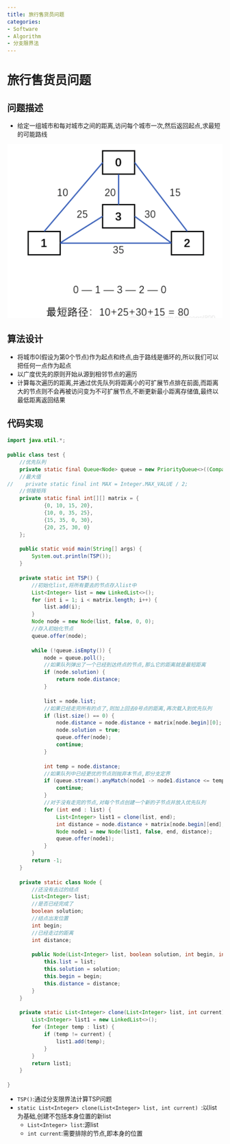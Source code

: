 ```yaml
---
title: 旅行售货员问题
categories:
- Software
- Algorithm
- 分支限界法
---
```

# 旅行售货员问题

## 问题描述

- 给定一组城市和每对城市之间的距离,访问每个城市一次,然后返回起点,求最短的可能路线

<img src="https://raw.githubusercontent.com/LuShan123888/Files/main/Pictures/2020-12-10-image-20201210221210394.png" alt="image-20201210221210394" style="zoom:50%;" />

## 算法设计

- 将城市0(假设为第0个节点)作为起点和终点,由于路线是循环的,所以我们可以把任何一点作为起点
- 以广度优先的原则开始从源到相邻节点的遍历
- 计算每次遍历的距离,并通过优先队列将距离小的可扩展节点排在前面,而距离大的节点则不会再被访问变为不可扩展节点,不断更新最小距离存储值,最终以最低距离返回结果

## 代码实现

```java
import java.util.*;

public class test {
    //优先队列
    private static final Queue<Node> queue = new PriorityQueue<>((Comparator.comparingInt(o -> o.distance)));
    //最大值
//    private static final int MAX = Integer.MAX_VALUE / 2;
    //邻接矩阵
    private static final int[][] matrix = {
            {0, 10, 15, 20},
            {10, 0, 35, 25},
            {15, 35, 0, 30},
            {20, 25, 30, 0}
    };

    public static void main(String[] args) {
        System.out.println(TSP());
    }

    private static int TSP() {
        //初始化list,将所有要去的节点存入list中
        List<Integer> list = new LinkedList<>();
        for (int i = 1; i < matrix.length; i++) {
            list.add(i);
        }
        Node node = new Node(list, false, 0, 0);
        //存入初始化节点
        queue.offer(node);

        while (!queue.isEmpty()) {
            node = queue.poll();
            //如果队列弹出了一个已经到达终点的节点,那么它的距离就是最短距离
            if (node.solution) {
                return node.distance;
            }

            list = node.list;
            //如果已经走完所有的点了,则加上回去0号点的距离,再次载入到优先队列
            if (list.size() == 0) {
                node.distance = node.distance + matrix[node.begin][0];
                node.solution = true;
                queue.offer(node);
                continue;
            }

            int temp = node.distance;
            //如果队列中已经更优的节点则抛弃本节点,即分支定界
            if (queue.stream().anyMatch(node1 -> node1.distance <= temp)) {
                continue;
            }
            //对于没有走完的节点,对每个节点创建一个新的子节点并放入优先队列
            for (int end : list) {
                List<Integer> list1 = clone(list, end);
                int distance = node.distance + matrix[node.begin][end];
                Node node1 = new Node(list1, false, end, distance);
                queue.offer(node1);
            }
        }
        return -1;
    }

    private static class Node {
        //还没有去过的结点
        List<Integer> list;
        //是否已经完成了
        boolean solution;
        //结点出发位置
        int begin;
        //已经走过的距离
        int distance;

        public Node(List<Integer> list, boolean solution, int begin, int distance) {
            this.list = list;
            this.solution = solution;
            this.begin = begin;
            this.distance = distance;
        }
    }

    private static List<Integer> clone(List<Integer> list, int current) {
        List<Integer> list1 = new LinkedList<>();
        for (Integer temp : list) {
            if (temp != current) {
                list1.add(temp);
            }
        }
        return list1;
    }

}
```

- `TSP()`:通过分支限界法计算TSP问题
- `static List<Integer> clone(List<Integer> list, int current) `:以list为基础,创建不包括本身位置的新list
    - `List<Integer> list`:源list
    - `int current`:需要排除的节点,即本身的位置